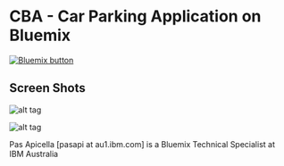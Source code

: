 <h1> CBA - Car Parking Application on Bluemix </h1>

<a href="https://bluemix.net/deploy?repository=https://github.com/papicella/CBACarParking" target="_blank"><img src="http://bluemix.net/deploy/button.png" alt="Bluemix button" /></a>

<h2>Screen Shots</h2>

![alt tag](https://dl.dropboxusercontent.com/u/15829935/bluemix-docs/images/cba1.png)

![alt tag](https://dl.dropboxusercontent.com/u/15829935/bluemix-docs/images/cba2.png)


Pas Apicella [pasapi at au1.ibm.com] is a Bluemix Technical Specialist at IBM Australia